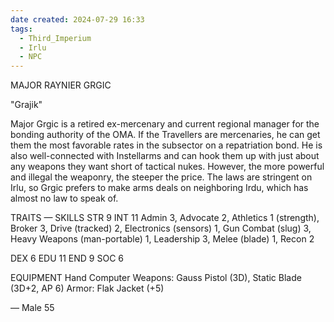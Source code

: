 ```yaml
---
date created: 2024-07-29 16:33
tags:
  - Third_Imperium
  - Irlu
  - NPC
---
```

MAJOR RAYNIER GRGIC


"Grajik"

Major Grgic is a retired ex-mercenary and current regional manager for the bonding authority of the OMA. If the Travellers are mercenaries, he can get them the most favorable rates in the subsector on a repatriation bond. He is also well-connected with Instellarms and can hook them up with just about any weapons they want short of tactical nukes. However, the more powerful and illegal the weaponry, the steeper the price. The laws are stringent on Irlu, so Grgic prefers to make arms deals on neighboring Irdu, which has almost no law to speak of.

TRAITS — SKILLS
STR 9 INT 11 Admin 3, Advocate 2, Athletics
1 (strength), Broker 3, Drive (tracked) 2, Electronics (sensors) 1, Gun Combat (slug) 3, Heavy Weapons (man-portable) 1, Leadership
3, Melee (blade) 1, Recon 2

DEX 6 EDU 11
END 9 SOC 6

EQUIPMENT Hand Computer
Weapons: Gauss Pistol (3D), Static
Blade (3D+2, AP 6)
Armor: Flak Jacket (+5)


— Male 55
